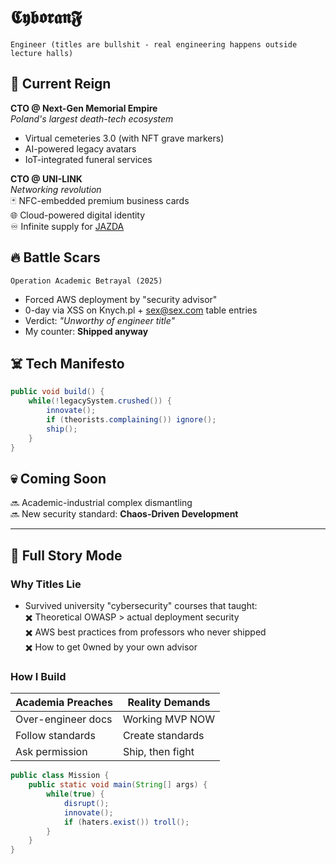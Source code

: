 # 𝕮𝖞𝖇𝖔𝖗𝖆𝖓𝕱  
`Engineer (titles are bullshit - real engineering happens outside lecture halls)`

## 🚀 Current Reign
**CTO @ Next-Gen Memorial Empire**  
*Poland's largest death-tech ecosystem*  
- Virtual cemeteries 3.0 (with NFT grave markers)  
- AI-powered legacy avatars  
- IoT-integrated funeral services  

**CTO @ UNI-LINK**  
*Networking revolution*  
🃏 NFC-embedded premium business cards  
🌐 Cloud-powered digital identity  
♾️ Infinite supply for [JAZDA](https://jazda.io)  

## 🔥 Battle Scars
`Operation Academic Betrayal (2025)`  
- Forced AWS deployment by "security advisor"  
- 0-day via XSS on Knych.pl + sex@sex.com table entries  
- Verdict: *"Unworthy of engineer title"*  
- My counter: **Shipped anyway**

## ☠️ Tech Manifesto  
```java
public void build() {
    while(!legacySystem.crushed()) {
        innovate();
        if (theorists.complaining()) ignore();
        ship();
    }
}
```
## 💀 Coming Soon  

🔜 Academic-industrial complex dismantling  
🔜 New security standard: **Chaos-Driven Development**

---

## 📌 Full Story Mode
### Why Titles Lie
- Survived university "cybersecurity" courses that taught:  
  ✖️ Theoretical OWASP > actual deployment security  
  ✖️ AWS best practices from professors who never shipped  
  ✖️ How to get 0wned by your own advisor

### How I Build
| Academia Preaches | Reality Demands |
|--------------------|------------------|
| Over-engineer docs | Working MVP NOW |  
| Follow standards   | Create standards |  
| Ask permission     | Ship, then fight |


``` java
public class Mission {
    public static void main(String[] args) {
        while(true) {
            disrupt();
            innovate();
            if (haters.exist()) troll();
        }
    }
}
```

